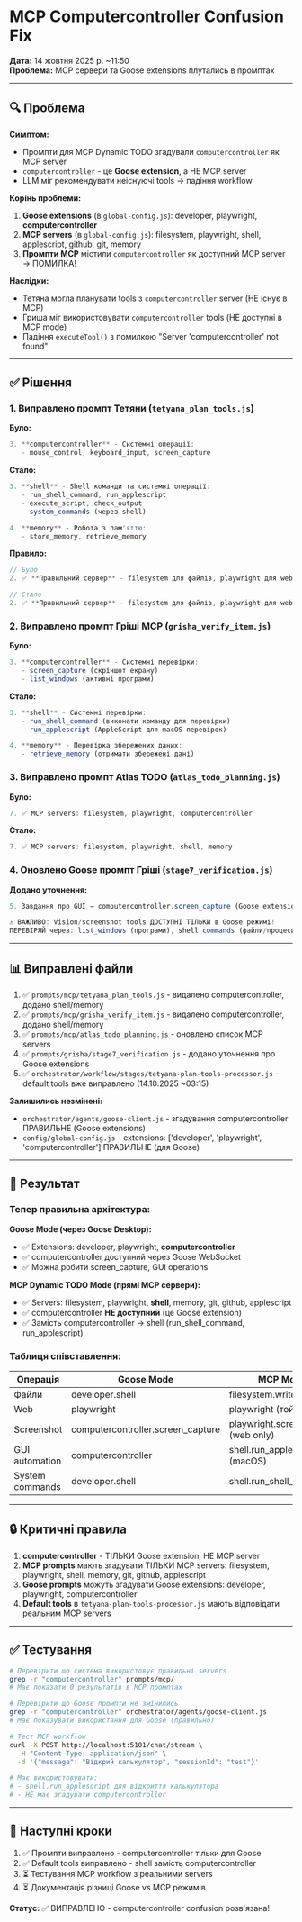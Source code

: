 # MCP Computercontroller Confusion Fix

**Дата:** 14 жовтня 2025 р. ~11:50  
**Проблема:** MCP сервери та Goose extensions плутались в промптах

---

## 🔍 Проблема

**Симптом:**
- Промпти для MCP Dynamic TODO згадували `computercontroller` як MCP server
- `computercontroller` - це **Goose extension**, а НЕ MCP server
- LLM міг рекомендувати неіснуючі tools → падіння workflow

**Корінь проблеми:**
1. **Goose extensions** (в `global-config.js`): developer, playwright, **computercontroller**
2. **MCP servers** (в `global-config.js`): filesystem, playwright, shell, applescript, github, git, memory
3. **Промпти MCP** містили `computercontroller` як доступний MCP server → ПОМИЛКА!

**Наслідки:**
- Тетяна могла планувати tools з `computercontroller` server (НЕ існує в MCP)
- Гриша міг використовувати `computercontroller` tools (НЕ доступні в MCP mode)
- Падіння `executeTool()` з помилкою "Server 'computercontroller' not found"

---

## ✅ Рішення

### 1. Виправлено промпт Тетяни (`tetyana_plan_tools.js`)

**Було:**
```javascript
3. **computercontroller** - Системні операції:
   - mouse_control, keyboard_input, screen_capture
```

**Стало:**
```javascript
3. **shell** - Shell команди та системні операції:
   - run_shell_command, run_applescript
   - execute_script, check_output
   - system_commands (через shell)

4. **memory** - Робота з пам'яттю:
   - store_memory, retrieve_memory
```

**Правило:**
```javascript
// Було
2. ✅ **Правильний сервер** - filesystem для файлів, playwright для web, computercontroller для system

// Стало
2. ✅ **Правильний сервер** - filesystem для файлів, playwright для web, shell для системних операцій
```

### 2. Виправлено промпт Гріші MCP (`grisha_verify_item.js`)

**Було:**
```javascript
3. **computercontroller** - Системні перевірки:
   - screen_capture (скріншот екрану)
   - list_windows (активні програми)
```

**Стало:**
```javascript
3. **shell** - Системні перевірки:
   - run_shell_command (виконати команду для перевірки)
   - run_applescript (AppleScript для macOS перевірок)

4. **memory** - Перевірка збережених даних:
   - retrieve_memory (отримати збережені дані)
```

### 3. Виправлено промпт Atlas TODO (`atlas_todo_planning.js`)

**Було:**
```javascript
7. ✅ MCP servers: filesystem, playwright, computercontroller
```

**Стало:**
```javascript
7. ✅ MCP servers: filesystem, playwright, shell, memory
```

### 4. Оновлено Goose промпт Гріші (`stage7_verification.js`)

**Додано уточнення:**
```javascript
5. Завдання про GUI → computercontroller.screen_capture (Goose extension, доступний ТІЛЬКИ через Goose)

⚠️ ВАЖЛИВО: Vision/screenshot tools ДОСТУПНІ ТІЛЬКИ в Goose режимі!
ПЕРЕВІРЯЙ через: list_windows (програми), shell commands (файли/процеси), computercontroller (GUI стан в Goose)
```

---

## 📊 Виправлені файли

1. ✅ `prompts/mcp/tetyana_plan_tools.js` - видалено computercontroller, додано shell/memory
2. ✅ `prompts/mcp/grisha_verify_item.js` - видалено computercontroller, додано shell/memory
3. ✅ `prompts/mcp/atlas_todo_planning.js` - оновлено список MCP servers
4. ✅ `prompts/grisha/stage7_verification.js` - додано уточнення про Goose extensions
5. ✅ `orchestrator/workflow/stages/tetyana-plan-tools-processor.js` - default tools вже виправлено (14.10.2025 ~03:15)

**Залишились незмінені:**
- `orchestrator/agents/goose-client.js` - згадування computercontroller ПРАВИЛЬНЕ (Goose extensions)
- `config/global-config.js` - extensions: ['developer', 'playwright', 'computercontroller'] ПРАВИЛЬНЕ (для Goose)

---

## 🎯 Результат

### Тепер правильна архітектура:

**Goose Mode (через Goose Desktop):**
- ✅ Extensions: developer, playwright, **computercontroller**
- ✅ computercontroller доступний через Goose WebSocket
- ✅ Можна робити screen_capture, GUI operations

**MCP Dynamic TODO Mode (прямі MCP сервери):**
- ✅ Servers: filesystem, playwright, **shell**, memory, git, github, applescript
- ✅ computercontroller **НЕ доступний** (це Goose extension)
- ✅ Замість computercontroller → shell (run_shell_command, run_applescript)

### Таблиця співставлення:

| Операція        | Goose Mode                        | MCP Mode                         |
| --------------- | --------------------------------- | -------------------------------- |
| Файли           | developer.shell                   | filesystem.write_file            |
| Web             | playwright                        | playwright (той самий)           |
| Screenshot      | computercontroller.screen_capture | playwright.screenshot (web only) |
| GUI automation  | computercontroller                | shell.run_applescript (macOS)    |
| System commands | developer.shell                   | shell.run_shell_command          |

---

## 🔒 Критичні правила

1. **computercontroller** - ТІЛЬКИ Goose extension, НЕ MCP server
2. **MCP prompts** мають згадувати ТІЛЬКИ MCP servers: filesystem, playwright, shell, memory, git, github, applescript
3. **Goose prompts** можуть згадувати Goose extensions: developer, playwright, computercontroller
4. **Default tools** в `tetyana-plan-tools-processor.js` мають відповідати реальним MCP servers

---

## ✅ Тестування

```bash
# Перевірити що система використовує правильні servers
grep -r "computercontroller" prompts/mcp/
# Має показати 0 результатів в MCP промптах

# Перевірити що Goose промпти не змінились
grep -r "computercontroller" orchestrator/agents/goose-client.js
# Має показувати використання для Goose (правильно)

# Тест MCP workflow
curl -X POST http://localhost:5101/chat/stream \
  -H "Content-Type: application/json" \
  -d '{"message": "Відкрий калькулятор", "sessionId": "test"}'

# Має використовувати:
# - shell.run_applescript для відкриття калькулятора
# - НЕ має згадувати computercontroller
```

---

## 📝 Наступні кроки

1. ✅ Промпти виправлено - computercontroller тільки для Goose
2. ✅ Default tools виправлено - shell замість computercontroller
3. ⏳ Тестування MCP workflow з реальними servers
4. ⏳ Документація різниці Goose vs MCP режимів

**Статус:** ✅ ВИПРАВЛЕНО - computercontroller confusion розв'язана!
